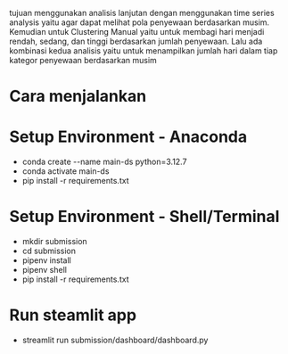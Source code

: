 tujuan menggunakan analisis lanjutan dengan menggunakan time series analysis yaitu agar dapat melihat pola penyewaan berdasarkan musim. Kemudian untuk Clustering Manual yaitu untuk membagi hari menjadi rendah, sedang, dan tinggi berdasarkan jumlah penyewaan. Lalu ada kombinasi kedua analisis yaitu untuk menampilkan jumlah hari dalam tiap kategor penyewaan berdasarkan musim

# Cara menjalankan 
# Setup Environment - Anaconda
- conda create --name main-ds python=3.12.7
- conda activate main-ds
- pip install -r requirements.txt

# Setup Environment - Shell/Terminal
- mkdir submission
- cd submission
- pipenv install
- pipenv shell
- pip install -r requirements.txt

# Run steamlit app
- streamlit run submission/dashboard/dashboard.py

